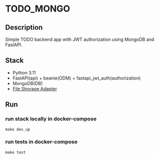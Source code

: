 # TODO_MONGO

## Description

Simple TODO backend app with JWT authorization using MongoDB and FastAPI.

## Stack

- Python 3.11
- FastAPI(api) + beanie(ODM) + fastapi_jwt_auth(authorization)
- MongoDB(DB)
- [File Strorage Adapter](<https://github.com/petrishutin/file_storage_adapter>)

## Run

### run stack locally in docker-compose

``` shellsession
make dev_up
```

### run tests in docker-compose

``` shellsession
make test
```
